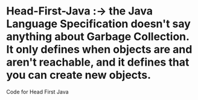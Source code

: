 # Head-First-Java :-> the Java Language Specification doesn't say anything about Garbage Collection. It only defines when objects are and aren't reachable, and it defines that you can create new objects.
Code for Head First Java
